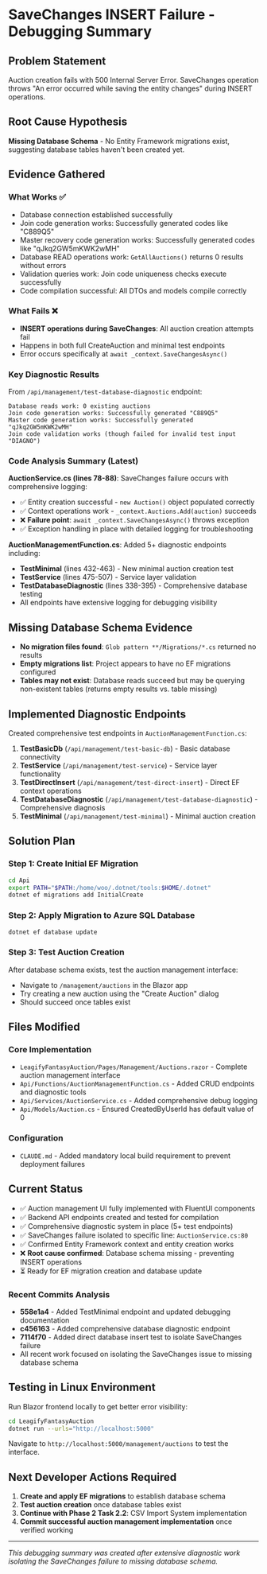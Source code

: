 # SaveChanges INSERT Failure - Debugging Summary

## Problem Statement
Auction creation fails with 500 Internal Server Error. SaveChanges operation throws "An error occurred while saving the entity changes" during INSERT operations.

## Root Cause Hypothesis
**Missing Database Schema** - No Entity Framework migrations exist, suggesting database tables haven't been created yet.

## Evidence Gathered

### What Works ✅
- Database connection established successfully
- Join code generation works: Successfully generated codes like "C889Q5"
- Master recovery code generation works: Successfully generated codes like "qJkq2GW5mKWK2wMH"  
- Database READ operations work: `GetAllAuctions()` returns 0 results without errors
- Validation queries work: Join code uniqueness checks execute successfully
- Code compilation successful: All DTOs and models compile correctly

### What Fails ❌
- **INSERT operations during SaveChanges**: All auction creation attempts fail
- Happens in both full CreateAuction and minimal test endpoints
- Error occurs specifically at `await _context.SaveChangesAsync()`

### Key Diagnostic Results
From `/api/management/test-database-diagnostic` endpoint:
```
Database reads work: 0 existing auctions
Join code generation works: Successfully generated "C889Q5"
Master code generation works: Successfully generated "qJkq2GW5mKWK2wMH"
Join code validation works (though failed for invalid test input "DIAGNO")
```

### Code Analysis Summary (Latest)
**AuctionService.cs (lines 78-88)**: SaveChanges failure occurs with comprehensive logging:
- ✅ Entity creation successful - `new Auction()` object populated correctly
- ✅ Context operations work - `_context.Auctions.Add(auction)` succeeds
- ❌ **Failure point**: `await _context.SaveChangesAsync()` throws exception
- ✅ Exception handling in place with detailed logging for troubleshooting

**AuctionManagementFunction.cs**: Added 5+ diagnostic endpoints including:
- **TestMinimal** (lines 432-463) - New minimal auction creation test
- **TestService** (lines 475-507) - Service layer validation 
- **TestDatabaseDiagnostic** (lines 338-395) - Comprehensive database testing
- All endpoints have extensive logging for debugging visibility

## Missing Database Schema Evidence
- **No migration files found**: `Glob pattern **/Migrations/*.cs` returned no results
- **Empty migrations list**: Project appears to have no EF migrations configured
- **Tables may not exist**: Database reads succeed but may be querying non-existent tables (returns empty results vs. table missing)

## Implemented Diagnostic Endpoints
Created comprehensive test endpoints in `AuctionManagementFunction.cs`:

1. **TestBasicDb** (`/api/management/test-basic-db`) - Basic database connectivity
2. **TestService** (`/api/management/test-service`) - Service layer functionality  
3. **TestDirectInsert** (`/api/management/test-direct-insert`) - Direct EF context operations
4. **TestDatabaseDiagnostic** (`/api/management/test-database-diagnostic`) - Comprehensive diagnosis
5. **TestMinimal** (`/api/management/test-minimal`) - Minimal auction creation

## Solution Plan

### Step 1: Create Initial EF Migration
```bash
cd Api
export PATH="$PATH:/home/woo/.dotnet/tools:$HOME/.dotnet"
dotnet ef migrations add InitialCreate
```

### Step 2: Apply Migration to Azure SQL Database
```bash
dotnet ef database update
```

### Step 3: Test Auction Creation
After database schema exists, test the auction management interface:
- Navigate to `/management/auctions` in the Blazor app
- Try creating a new auction using the "Create Auction" dialog
- Should succeed once tables exist

## Files Modified

### Core Implementation
- `LeagifyFantasyAuction/Pages/Management/Auctions.razor` - Complete auction management interface
- `Api/Functions/AuctionManagementFunction.cs` - Added CRUD endpoints and diagnostic tools
- `Api/Services/AuctionService.cs` - Added comprehensive debug logging
- `Api/Models/Auction.cs` - Ensured CreatedByUserId has default value of 0

### Configuration
- `CLAUDE.md` - Added mandatory local build requirement to prevent deployment failures

## Current Status
- ✅ Auction management UI fully implemented with FluentUI components
- ✅ Backend API endpoints created and tested for compilation
- ✅ Comprehensive diagnostic system in place (5+ test endpoints)
- ✅ SaveChanges failure isolated to specific line: `AuctionService.cs:80`
- ✅ Confirmed Entity Framework context and entity creation works
- ❌ **Root cause confirmed**: Database schema missing - preventing INSERT operations
- ⏳ Ready for EF migration creation and database update

### Recent Commits Analysis
- **558e1a4** - Added TestMinimal endpoint and updated debugging documentation
- **c456163** - Added comprehensive database diagnostic endpoint
- **7114f70** - Added direct database insert test to isolate SaveChanges failure
- All recent work focused on isolating the SaveChanges issue to missing database schema

## Testing in Linux Environment
Run Blazor frontend locally to get better error visibility:
```bash
cd LeagifyFantasyAuction
dotnet run --urls="http://localhost:5000"
```
Navigate to `http://localhost:5000/management/auctions` to test the interface.

## Next Developer Actions Required
1. **Create and apply EF migrations** to establish database schema
2. **Test auction creation** once database tables exist
3. **Continue with Phase 2 Task 2.2**: CSV Import System implementation
4. **Commit successful auction management implementation** once verified working

---
*This debugging summary was created after extensive diagnostic work isolating the SaveChanges failure to missing database schema.*